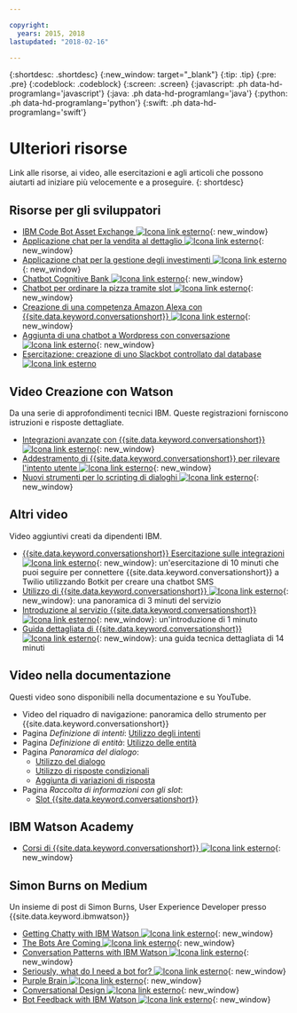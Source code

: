 ```yaml
---

copyright:
  years: 2015, 2018
lastupdated: "2018-02-16"

---
```


{:shortdesc: .shortdesc}
{:new_window: target="_blank"}
{:tip: .tip}
{:pre: .pre}
{:codeblock: .codeblock}
{:screen: .screen}
{:javascript: .ph data-hd-programlang='javascript'}
{:java: .ph data-hd-programlang='java'}
{:python: .ph data-hd-programlang='python'}
{:swift: .ph data-hd-programlang='swift'}

# Ulteriori risorse

Link alle risorse, ai video, alle esercitazioni e agli articoli che possono aiutarti ad iniziare più velocemente e a proseguire.
{: shortdesc}

## Risorse per gli sviluppatori

- [IBM Code Bot Asset Exchange ![Icona link esterno](../../icons/launch-glyph.svg "Icona link esterno")](https://developer.ibm.com/code/exchanges/bots/){: new_window}
- [Applicazione chat per la vendita al dettaglio ![Icona link esterno](../../icons/launch-glyph.svg "Icona link esterno")](https://developer.ibm.com/code/journey/create-cognitive-retail-chatbot/){: new_window}
- [Applicazione chat per la gestione degli investimenti ![Icona link esterno](../../icons/launch-glyph.svg "Icona link esterno")](https://developer.ibm.com/code/journey/create-an-investment-management-chatbot/){: new_window}
- [Chatbot Cognitive Bank ![Icona link esterno](../../icons/launch-glyph.svg "Icona link esterno")](https://developer.ibm.com/code/journey/create-cognitive-banking-chatbot/){: new_window}
- [Chatbot per ordinare la pizza tramite slot ![Icona link esterno](../../icons/launch-glyph.svg "Icona link esterno")](https://developer.ibm.com/code/journey/assemble-a-pizza-ordering-chatbot-dialog/){: new_window}
- [Creazione di una competenza Amazon Alexa con {{site.data.keyword.conversationshort}} ![Icona link esterno](../../icons/launch-glyph.svg "Icona link esterno")](https://github.com/IBM/alexa-skill-watson-conversation){: new_window}
- [Aggiunta di una chatbot a Wordpress con conversazione ![Icona link esterno](../../icons/launch-glyph.svg "Icona link esterno")](https://wordpress.org/plugins/conversation-watson/){: new_window}
- [Esercitazione: creazione di uno Slackbot controllato dal database ![Icona link esterno](../../icons/launch-glyph.svg "Icona link esterno")](https://console.bluemix.net/docs/tutorials/slack-chatbot-database-watson.html#build-a-database-driven-slackbot)

## Video Creazione con Watson

Da una serie di approfondimenti tecnici IBM. Queste registrazioni forniscono istruzioni e risposte dettagliate.

- [Integrazioni avanzate con {{site.data.keyword.conversationshort}} ![Icona link esterno](../../icons/launch-glyph.svg "Icona link esterno")](https://youtu.be/0rnt54ONtQw){: new_window}
- [Addestramento di {{site.data.keyword.conversationshort}} per rilevare l'intento utente ![Icona link esterno](../../icons/launch-glyph.svg "Icona link esterno")](https://youtu.be/uYw4Tv1Y5tc){: new_window}
- [Nuovi strumenti per lo scripting di dialoghi ![Icona link esterno](../../icons/launch-glyph.svg "Icona link esterno")](https://youtu.be/QuR54--vD5o){: new_window}

## Altri video

Video aggiuntivi creati da dipendenti IBM.

- [{{site.data.keyword.conversationshort}} Esercitazione sulle integrazioni  ![Icona link esterno](../../icons/launch-glyph.svg "Icona link esterno")](https://www.youtube.com/watch?v=O3silvVBaC8&t=3s){: new_window}: un'esercitazione di 10 minuti che puoi seguire per connettere {{site.data.keyword.conversationshort}} a Twilio utilizzando Botkit per creare una chatbot SMS
- [Utilizzo di {{site.data.keyword.conversationshort}} ![Icona link esterno](../../icons/launch-glyph.svg "Icona link esterno")](https://youtu.be/tUkLIUOm550){: new_window}: una panoramica di 3 minuti del servizio
- [Introduzione al servizio {{site.data.keyword.conversationshort}} ![Icona link esterno](../../icons/launch-glyph.svg "Icona link esterno")](https://youtu.be/A96nLYSMltA){: new_window}: un'introduzione di 1 minuto
- [Guida dettagliata di {{site.data.keyword.conversationshort}} ![Icona link esterno](../../icons/launch-glyph.svg "Icona link esterno")](https://youtu.be/ELwWhJGE2P8){: new_window}: una guida tecnica dettagliata di 14 minuti

## Video nella documentazione

Questi video sono disponibili nella documentazione e su YouTube.

- Video del riquadro di navigazione: panoramica dello strumento per {{site.data.keyword.conversationshort}}
- Pagina *Definizione di intenti*: [Utilizzo degli intenti](intents.html)
- Pagina *Definizione di entità*: [Utilizzo delle entità](entities.html)
- Pagina *Panoramica del dialogo*:
    - [Utilizzo del dialogo](dialog-overview.html)
    - [Utilizzo di risposte condizionali](dialog-overview.html#multiple)
    - [Aggiunta di variazioni di risposta](dialog-overview.html#variety)
- Pagina *Raccolta di informazioni con gli slot*:
    - [Slot {{site.data.keyword.conversationshort}}](dialog-slots.html)

## IBM Watson Academy

- [Corsi di {{site.data.keyword.conversationshort}} ![Icona link esterno](../../icons/launch-glyph.svg "Icona link esterno")](https://www.watson-academy.info/course/index.php?categoryid=29){: new_window}

## Simon Burns on Medium

Un insieme di post di Simon Burns, User Experience Developer presso {{site.data.keyword.ibmwatson}}

- [Getting Chatty with IBM Watson ![Icona link esterno](../../icons/launch-glyph.svg "Icona link esterno")](https://medium.com/@snrubnomis/getting-chatty-with-ibm-watson-1075c549ee9e#.vkt86reej){: new_window}
- [The Bots Are Coming ![Icona link esterno](../../icons/launch-glyph.svg "Icona link esterno")](https://medium.com/@snrubnomis/the-bots-are-coming-b0fa71475381#.jq8md0zg7){: new_window}
- [Conversation Patterns with IBM Watson ![Icona link esterno](../../icons/launch-glyph.svg "Icona link esterno")](https://medium.com/@snrubnomis/conversation-patterns-with-ibm-watson-6c4be05e2fe5#.eorkk7crm){: new_window}
- [Seriously, what do I need a bot for? ![Icona link esterno](../../icons/launch-glyph.svg "Icona link esterno")](https://medium.com/@snrubnomis/seriously-what-do-i-need-a-bot-for-8b91a5ffac1a#.ipvv6ixru){: new_window}
- [Purple Brain ![Icona link esterno](../../icons/launch-glyph.svg "Icona link esterno")](https://medium.com/@snrubnomis/purple-brain-2eb1f93fce5){: new_window}
- [Conversational Design ![Icona link esterno](../../icons/launch-glyph.svg "Icona link esterno")](https://chatbotslife.com/conversational-design-d4abe8cce157){: new_window}
- [Bot Feedback with IBM Watson ![Icona link esterno](../../icons/launch-glyph.svg "Icona link esterno")](https://chatbotslife.com/bot-feedback-with-ibm-watson-eb1104df7e7c){: new_window}
